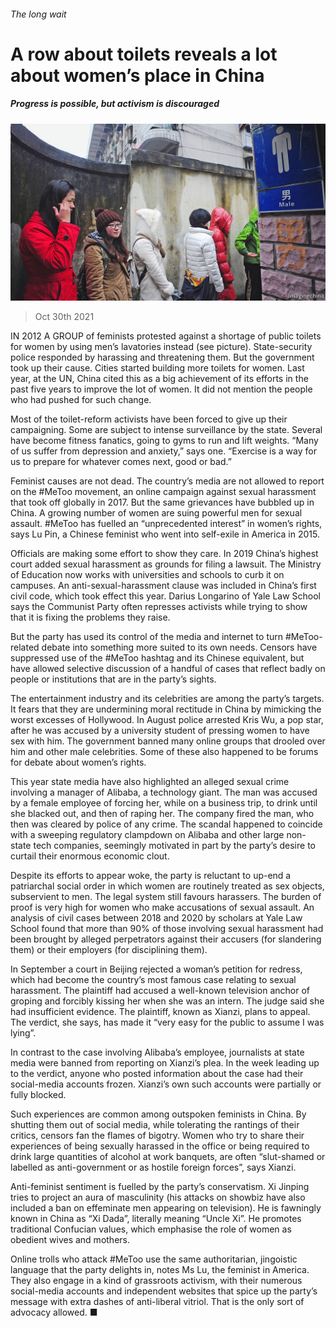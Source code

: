 ###### The long wait

# A row about toilets reveals a lot about women’s place in China 

##### Progress is possible, but activism is discouraged 

![image](images/20211030_CNP001_0.jpg) 

> Oct 30th 2021 

IN 2012 A GROUP of feminists protested against a shortage of public toilets for women by using men’s lavatories instead (see picture). State-security police responded by harassing and threatening them. But the government took up their cause. Cities started building more toilets for women. Last year, at the UN, China cited this as a big achievement of its efforts in the past five years to improve the lot of women. It did not mention the people who had pushed for such change.

Most of the toilet-reform activists have been forced to give up their campaigning. Some are subject to intense surveillance by the state. Several have become fitness fanatics, going to gyms to run and lift weights. “Many of us suffer from depression and anxiety,” says one. “Exercise is a way for us to prepare for whatever comes next, good or bad.”


Feminist causes are not dead. The country’s media are not allowed to report on the #MeToo movement, an online campaign against sexual harassment that took off globally in 2017. But the same grievances have bubbled up in China. A growing number of women are suing powerful men for sexual assault. #MeToo has fuelled an “unprecedented interest” in women’s rights, says Lu Pin, a Chinese feminist who went into self-exile in America in 2015.

Officials are making some effort to show they care. In 2019 China’s highest court added sexual harassment as grounds for filing a lawsuit. The Ministry of Education now works with universities and schools to curb it on campuses. An anti-sexual-harassment clause was included in China’s first civil code, which took effect this year. Darius Longarino of Yale Law School says the Communist Party often represses activists while trying to show that it is fixing the problems they raise.

But the party has used its control of the media and internet to turn #MeToo-related debate into something more suited to its own needs. Censors have suppressed use of the #MeToo hashtag and its Chinese equivalent, but have allowed selective discussion of a handful of cases that reflect badly on people or institutions that are in the party’s sights.

The entertainment industry and its celebrities are among the party’s targets. It fears that they are undermining moral rectitude in China by mimicking the worst excesses of Hollywood. In August police arrested Kris Wu, a pop star, after he was accused by a university student of pressing women to have sex with him. The government banned many online groups that drooled over him and other male celebrities. Some of these also happened to be forums for debate about women’s rights.

This year state media have also highlighted an alleged sexual crime involving a manager of Alibaba, a technology giant. The man was accused by a female employee of forcing her, while on a business trip, to drink until she blacked out, and then of raping her. The company fired the man, who then was cleared by police of any crime. The scandal happened to coincide with a sweeping regulatory clampdown on Alibaba and other large non-state tech companies, seemingly motivated in part by the party’s desire to curtail their enormous economic clout.

Despite its efforts to appear woke, the party is reluctant to up-end a patriarchal social order in which women are routinely treated as sex objects, subservient to men. The legal system still favours harassers. The burden of proof is very high for women who make accusations of sexual assault. An analysis of civil cases between 2018 and 2020 by scholars at Yale Law School found that more than 90% of those involving sexual harassment had been brought by alleged perpetrators against their accusers (for slandering them) or their employers (for disciplining them).

In September a court in Beijing rejected a woman’s petition for redress, which had become the country’s most famous case relating to sexual harassment. The plaintiff had accused a well-known television anchor of groping and forcibly kissing her when she was an intern. The judge said she had insufficient evidence. The plaintiff, known as Xianzi, plans to appeal. The verdict, she says, has made it “very easy for the public to assume I was lying”.

In contrast to the case involving Alibaba’s employee, journalists at state media were banned from reporting on Xianzi’s plea. In the week leading up to the verdict, anyone who posted information about the case had their social-media accounts frozen. Xianzi’s own such accounts were partially or fully blocked.

Such experiences are common among outspoken feminists in China. By shutting them out of social media, while tolerating the rantings of their critics, censors fan the flames of bigotry. Women who try to share their experiences of being sexually harassed in the office or being required to drink large quantities of alcohol at work banquets, are often “slut-shamed or labelled as anti-government or as hostile foreign forces”, says Xianzi.

Anti-feminist sentiment is fuelled by the party’s conservatism. Xi Jinping tries to project an aura of masculinity (his attacks on showbiz have also included a ban on effeminate men appearing on television). He is fawningly known in China as “Xi Dada”, literally meaning “Uncle Xi”. He promotes traditional Confucian values, which emphasise the role of women as obedient wives and mothers.

Online trolls who attack #MeToo use the same authoritarian, jingoistic language that the party delights in, notes Ms Lu, the feminist in America. They also engage in a kind of grassroots activism, with their numerous social-media accounts and independent websites that spice up the party’s message with extra dashes of anti-liberal vitriol. That is the only sort of advocacy allowed. ■

